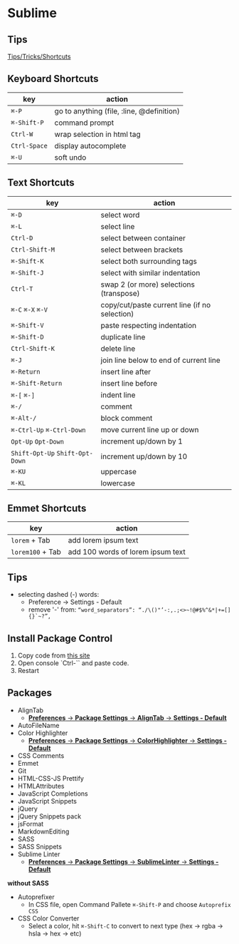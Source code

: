# Sublime


## Tips
[Tips/Tricks/Shortcuts](https://generalassemb.ly/blog/sublime-text-3-tips-tricks-shortcuts)


## Keyboard Shortcuts
key | action
--- | ---
`⌘-P` | go to anything (file, :line, @definition)
`⌘-Shift-P` | command prompt
`Ctrl-W` | wrap selection in html tag
`Ctrl-Space` | display autocomplete
`⌘-U` | soft undo

## Text Shortcuts
key | action
--- | ---
`⌘-D` | select word
`⌘-L` | select line
`Ctrl-D` | select between container
`Ctrl-Shift-M` | select between brackets
`⌘-Shift-K` | select both surrounding tags
`⌘-Shift-J` | select with similar indentation
`Ctrl-T` | swap 2 (or more) selections (transpose)
`⌘-C` `⌘-X` `⌘-V` | copy/cut/paste current line (if no selection)
`⌘-Shift-V` | paste respecting indentation
`⌘-Shift-D` | duplicate line
`Ctrl-Shift-K` | delete line
`⌘-J` | join line below to end of current line
`⌘-Return` | insert line after
`⌘-Shift-Return` | insert line before
`⌘-[` `⌘-]` | indent line
`⌘-/` | comment
`⌘-Alt-/` | block comment
`⌘-Ctrl-Up` `⌘-Ctrl-Down` | move current line up or down
`Opt-Up` `Opt-Down` | increment up/down by 1
`Shift-Opt-Up` `Shift-Opt-Down` | increment up/down by 10
`⌘-KU` | uppercase
`⌘-KL` | lowercase

## Emmet Shortcuts
key | action
--- | ---
`lorem` + Tab | add lorem ipsum text
`lorem100` + Tab | add 100 words of lorem ipsum text


## Tips
- selecting dashed (-) words:
	- Preference -> Settings - Default
	- remove '-' from: ```“word_separators”: “./\()"’-:,.;<>~!@#$%^&*|+=[]{}`~?”,```


## Install Package Control
1. Copy code from [this site](https://packagecontrol.io/installation#st2)
2. Open console `Ctrl-`` and paste code.
3. Restart


## Packages
- AlignTab
	- [__Preferences__ -> __Package Settings__ -> __AlignTab__ -> __Settings - Default__](AlignTab-default.md)
- AutoFileName
- Color Highlighter
	- [__Preferences__ -> __Package Settings__ -> __ColorHighlighter__ -> __Settings - Default__](ColorHighlighter-default.md)
- CSS Comments
- Emmet
- Git
- HTML-CSS-JS Prettify
- HTMLAttributes
- JavaScript Completions
- JavaScript Snippets
- jQuery
- jQuery Snippets pack
- jsFormat
- MarkdownEditing
- SASS
- SASS Snippets
- Sublime Linter
	- [__Preferences__ -> __Package Settings__ -> __SublimeLinter__ -> __Settings - Default__](SublimeLinter-default.md)

**without SASS**
- Autoprefixer
  - In CSS file, open Command Pallete `⌘-Shift-P` and choose `Autoprefix CSS`
- CSS Color Converter
  - Select a color, hit `⌘-Shift-C` to convert to next type (hex -> rgba -> hsla -> hex -> etc)
